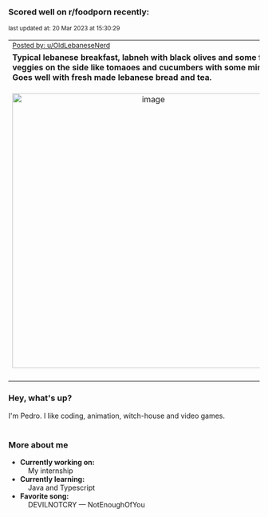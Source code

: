 ### Scored well on r/foodporn recently:

<p align="left"><sub>last updated at: 20 Mar 2023 at 15:30:29</sub></p>

|   |
| --- |
| <sub>[Posted by: u/OldLebaneseNerd][source]</sub> |
| **Typical lebanese breakfast, labneh with black olives and some fresh veggies on the side like tomaoes and cucumbers with some mint. Goes well with fresh made lebanese bread and tea.** | 
|<p align="center"> <img alt="image" src="https://i.redd.it/02j1ep2ykooa1.jpg" width="550" /> </p>|
|   |

### Hey, what's up?

I'm Pedro. I like coding, animation, witch-house and video games.<br><br>

### More about me
- **Currently working on:**  
&nbsp;&nbsp;&nbsp;&nbsp;My internship
- **Currently learning:**  
&nbsp;&nbsp;&nbsp;&nbsp;Java and Typescript
- **Favorite song:**  
&nbsp;&nbsp;&nbsp;&nbsp;DEVILNOTCRY — NotEnoughOfYou<br><br>

  



  
  
  
[linkedin]: https://linkedin.com/in/pedro-h-r-gomes-8a487b14a/
[gmail]: mailto:pilique11@gmail.com
[source]: https://reddit.com/r/FoodPorn/comments/11viuwy/typical_lebanese_breakfast_labneh_with_black/
[redditAPI]: https://www.reddit.com/dev/api/